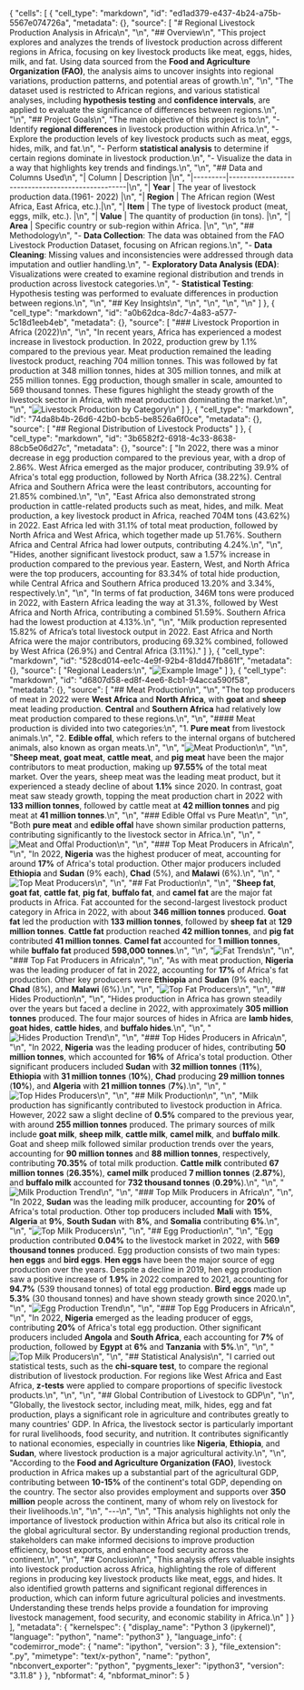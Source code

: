 {
 "cells": [
  {
   "cell_type": "markdown",
   "id": "ed1ad379-e437-4b24-a75b-5567e074726a",
   "metadata": {},
   "source": [
    "# Regional Livestock Production Analysis in Africa\n",
    "\n",
    "## Overview\n",
    "This project explores and analyzes the trends of livestock production across different regions in Africa, focusing on key livestock products like meat, eggs, hides, milk, and fat. Using data sourced from the **Food and Agriculture Organization (FAO)**, the analysis aims to uncover insights into regional variations, production patterns, and potential areas of growth.\n",
    "\n",
    "The dataset used is restricted to African regions, and various statistical analyses, including **hypothesis testing** and **confidence intervals**, are applied to evaluate the significance of differences between regions.\n",
    "\n",
    "## Project Goals\n",
    "The main objective of this project is to:\n",
    "- Identify **regional differences** in livestock production within Africa.\n",
    "- Explore the production levels of key livestock products such as meat, eggs, hides, milk, and fat.\n",
    "- Perform **statistical analysis** to determine if certain regions dominate in livestock production.\n",
    "- Visualize the data in a way that highlights key trends and findings.\n",
    "\n",
    "## Data and Columns Used\n",
    "| Column  | Description                                      |\n",
    "|---------|--------------------------------------------------|\n",
    "| **Year**    | The year of livestock production data.(1961- 2022)            |\n",
    "| **Region**  | The African region (West Africa, East Africa, etc.).|\n",
    "| **Item**    | The type of livestock product (meat, eggs, milk, etc.). |\n",
    "| **Value**   | The quantity of production (in tons).          |\n",
    "| **Area**    | Specific country or sub-region within Africa.  |\n",
    "\n",
    "## Methodology\n",
    "- **Data Collection**: The data was obtained from the FAO Livestock Production Dataset, focusing on African regions.\n",
    "- **Data Cleaning**: Missing values and inconsistencies were addressed through data imputation and outlier handling.\n",
    "- **Exploratory Data Analysis (EDA)**: Visualizations were created to examine regional distribution and trends in production across livestock categories.\n",
    "- **Statistical Testing**: Hypothesis testing was performed to evaluate differences in production between regions.\n",
    "\n",
    "## Key Insights\n",
    "\n",
    "\n",
    "\n",
    "\n"
   ]
  },
  {
   "cell_type": "markdown",
   "id": "a0b62dca-8dc7-4a83-a577-5c18d1eeb4eb",
   "metadata": {},
   "source": [
    "### Livestock Proportion in Africa (2022)\n",
    "\n",
    "In recent years, Africa has experienced a modest increase in livestock production. In 2022, production grew by 1.1% compared to the previous year. Meat production remained the leading livestock product, reaching 704 million tonnes. This was followed by fat production at 348 million tonnes, hides at 305 million tonnes, and milk at 255 million tonnes. Egg production, though smaller in scale, amounted to 569 thousand tonnes. These figures highlight the steady growth of the livestock sector in Africa, with meat production dominating the market.\n",
    "\n",
    "![Livestock Production by Category](./image/category_p.png)\n"
   ]
  },
  {
   "cell_type": "markdown",
   "id": "74da8b4b-26d6-42b0-bcb5-be8526a6f0ce",
   "metadata": {},
   "source": [
    "## Regional Distribution of Livestock Products"
   ]
  },
  {
   "cell_type": "markdown",
   "id": "3b6582f2-6918-4c33-8638-88cb5e06d27c",
   "metadata": {},
   "source": [
    "In 2022, there was a minor decrease in egg production compared to the previous year, with a drop of 2.86%. West Africa emerged as the major producer, contributing 39.9% of Africa's total egg production, followed by North Africa (38.22%). Central Africa and Southern Africa were the least contributors, accounting for 21.85% combined.\n",
    "\n",
    "East Africa also demonstrated strong production in cattle-related products such as meat, hides, and milk. Meat production, a key livestock product in Africa, reached 704M tons (43.62%) in 2022. East Africa led with 31.1% of total meat production, followed by North Africa and West Africa, which together made up 51.76%. Southern Africa and Central Africa had lower outputs, contributing 4.24%.\n",
    "\n",
    "Hides, another significant livestock product, saw a 1.57% increase in production compared to the previous year. Eastern, West, and North Africa were the top producers, accounting for 83.34% of total hide production, while Central Africa and Southern Africa produced 13.20% and 3.34%, respectively.\n",
    "\n",
    "In terms of fat production, 346M tons were produced in 2022, with Eastern Africa leading the way at 31.3%, followed by West Africa and North Africa, contributing a combined 51.59%. Southern Africa had the lowest production at 4.13%.\n",
    "\n",
    "Milk production represented 15.82% of Africa’s total livestock output in 2022. East Africa and North Africa were the major contributors, producing 69.32% combined, followed by West Africa (26.9%) and Central Africa (3.11%)."
   ]
  },
  {
   "cell_type": "markdown",
   "id": "528cd014-ee1c-4e9f-92b4-81dd47fb861f",
   "metadata": {},
   "source": [
    "Regional Leaders:\n",
    "![Example Image](./image/region.png)"
   ]
  },
  {
   "cell_type": "markdown",
   "id": "d6807d58-ed8f-4ee6-8cb1-94acca590f58",
   "metadata": {},
   "source": [
    "## Meat Production\n",
    "\n",
    "The top producers of meat in 2022 were **West Africa** and **North Africa**, with **goat** and **sheep** meat leading production. **Central** and **Southern Africa** had relatively low meat production compared to these regions.\n",
    "\n",
    "#### Meat production is divided into two categories:\n",
    "1. **Pure meat** from livestock animals.\n",
    "2. **Edible offal**, which refers to the internal organs of butchered animals, also known as organ meats.\n",
    "\n",
    "![Meat Production](./image/meat.png)\n",
    "\n",
    "**Sheep meat**, **goat meat**, **cattle meat**, and **pig meat** have been the major contributors to meat production, making up **97.55%** of the total meat market. Over the years, sheep meat was the leading meat product, but it experienced a steady decline of about **1.1%** since 2020. In contrast, goat meat saw steady growth, topping the meat production chart in 2022 with **133 million tonnes**, followed by cattle meat at **42 million tonnes** and pig meat at **41 million tonnes**.\n",
    "\n",
    "### Edible Offal vs Pure Meat\n",
    "\n",
    "Both **pure meat** and **edible offal** have shown similar production patterns, contributing significantly to the livestock sector in Africa.\n",
    "\n",
    "![Meat and Offal Production](./image/meat_offal.png)\n",
    "\n",
    "### Top Meat Producers in Africa\n",
    "\n",
    "In 2022, **Nigeria** was the highest producer of meat, accounting for around **17%** of Africa's total production. Other major producers included **Ethiopia** and **Sudan** (9% each), **Chad** (5%), and **Malawi** (6%).\n",
    "\n",
    "![Top Meat Producers](./image/top_meat.png)\n",
    "\n",
    "## Fat Production\n",
    "\n",
    "**Sheep fat**, **goat fat**, **cattle fat**, **pig fat**, **buffalo fat**, and **camel fat** are the major fat products in Africa. Fat accounted for the second-largest livestock product category in Africa in 2022, with about **346 million tonnes** produced. **Goat fat** led the production with **133 million tonnes**, followed by **sheep fat** at **129 million tonnes**. **Cattle fat** production reached **42 million tonnes**, and **pig fat** contributed **41 million tonnes**. **Camel fat** accounted for **1 million tonnes**, while **buffalo fat** produced **598,000 tonnes**.\n",
    "\n",
    "![Fat Trends](./image/fat_trends.png)\n",
    "\n",
    "### Top Fat Producers in Africa\n",
    "\n",
    "As with meat production, **Nigeria** was the leading producer of fat in 2022, accounting for **17%** of Africa's fat production. Other key producers were **Ethiopia** and **Sudan** (9% each), **Chad** (8%), and **Malawi** (6%).\n",
    "\n",
    "![Top Fat Producers](./image/top_fat.png)\n",
    "\n",
    "## Hides Production\n",
    "\n",
    "Hides production in Africa has grown steadily over the years but faced a decline in 2022, with approximately **305 million tonnes** produced. The four major sources of hides in Africa are **lamb hides**, **goat hides**, **cattle hides**, and **buffalo hides**.\n",
    "\n",
    "![Hides Production Trend](./image/hides_trend.png)\n",
    "\n",
    "### Top Hides Producers in Africa\n",
    "\n",
    "In 2022, **Nigeria** was the leading producer of hides, contributing **50 million tonnes**, which accounted for **16%** of Africa's total production. Other significant producers included **Sudan** with **32 million tonnes** (**11%**), **Ethiopia** with **31 million tonnes** (**10%**), **Chad** producing **29 million tonnes** (**10%**), and **Algeria** with **21 million tonnes** (**7%**).\n",
    "\n",
    "![Top Hides Producers](./image/top_hides.png)\n",
    "\n",
    "## Milk Production\n",
    "\n",
    "Milk production has significantly contributed to livestock production in Africa. However, 2022 saw a slight decline of **0.5%** compared to the previous year, with around **255 million tonnes** produced. The primary sources of milk include **goat milk**, **sheep milk**, **cattle milk**, **camel milk**, and **buffalo milk**. Goat and sheep milk followed similar production trends over the years, accounting for **90 million tonnes** and **88 million tonnes**, respectively, contributing **70.35%** of total milk production. **Cattle milk** contributed **67 million tonnes** (**26.35%**), **camel milk** produced **7 million tonnes** (**2.87%**), and **buffalo milk** accounted for **732 thousand tonnes** (**0.29%**).\n",
    "\n",
    "![Milk Production Trend](./image/milk_trend.png)\n",
    "\n",
    "### Top Milk Producers in Africa\n",
    "\n",
    "In 2022, **Sudan** was the leading milk producer, accounting for **20%** of Africa's total production. Other top producers included **Mali** with **15%**, **Algeria** at **9%**, **South Sudan** with **8%**, and **Somalia** contributing **6%**.\n",
    "\n",
    "![Top Milk Producers](./image/top_milk.png)\n",
    "\n",
    "## Egg Production\n",
    "\n",
    "Egg production contributed **0.04%** to the livestock market in 2022, with **569 thousand tonnes** produced. Egg production consists of two main types: **hen eggs** and **bird eggs**. **Hen eggs** have been the major source of egg production over the years. Despite a decline in 2019, hen egg production saw a positive increase of **1.9%** in 2022 compared to 2021, accounting for **94.7%** (539 thousand tonnes) of total egg production. **Bird eggs** made up **5.3%** (30 thousand tonnes) and have shown steady growth since 2020.\n",
    "\n",
    "![Egg Production Trend](./image/egg_trend.png)\n",
    "\n",
    "### Top Egg Producers in Africa\n",
    "\n",
    "In 2022, **Nigeria** emerged as the leading producer of eggs, contributing **20%** of Africa's total egg production. Other significant producers included **Angola** and **South Africa**, each accounting for **7%** of production, followed by **Egypt** at **6%** and **Tanzania** with **5%**.\n",
    "\n",
    "![Top Milk Producers](./image/top_eeg.png)\n",
    "\n",
    "## Statistical Analysis\n",
    "I carried out statistical tests, such as the **chi-square test**, to compare the regional distribution of livestock production. For regions like West Africa and East Africa, **z-tests** were applied to compare proportions of specific livestock products.\n",
    "\n",
    "\n",
    "## Global Contribution of Livestock to GDP\n",
    "\n",
    "Globally, the livestock sector, including meat, milk, hides, egg and fat production, plays a significant role in agriculture and contributes greatly to many countries' GDP. In Africa, the livestock sector is particularly important for rural livelihoods, food security, and nutrition. It contributes significantly to national economies, especially in countries like **Nigeria**, **Ethiopia**, and **Sudan**, where livestock production is a major agricultural activity.\n",
    "\n",
    "According to the **Food and Agriculture Organization (FAO)**, livestock production in Africa makes up a substantial part of the agricultural GDP, contributing between **10-15%** of the continent's total GDP, depending on the country. The sector also provides employment and supports over **350 million** people across the continent, many of whom rely on livestock for their livelihoods.\n",
    "\n",
    "---\n",
    "\n",
    "This analysis highlights not only the importance of livestock production within Africa but also its critical role in the global agricultural sector. By understanding regional production trends, stakeholders can make informed decisions to improve production efficiency, boost exports, and enhance food security across the continent.\n",
    "\n",
    "## Conclusion\n",
    "This analysis offers valuable insights into livestock production across Africa, highlighting the role of different regions in producing key livestock products like meat, eggs, and hides. It also identified growth patterns and significant regional differences in production, which can inform future agricultural policies and investments. Understanding these trends helps provide a foundation for improving livestock management, food security, and economic stability in Africa.\n"
   ]
  }
 ],
 "metadata": {
  "kernelspec": {
   "display_name": "Python 3 (ipykernel)",
   "language": "python",
   "name": "python3"
  },
  "language_info": {
   "codemirror_mode": {
    "name": "ipython",
    "version": 3
   },
   "file_extension": ".py",
   "mimetype": "text/x-python",
   "name": "python",
   "nbconvert_exporter": "python",
   "pygments_lexer": "ipython3",
   "version": "3.11.8"
  }
 },
 "nbformat": 4,
 "nbformat_minor": 5
}
